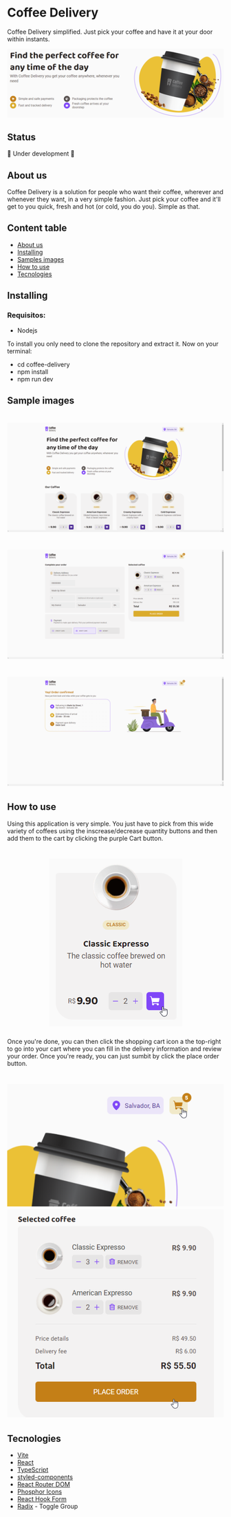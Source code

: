 # Coffee Delivery
Coffee Delivery simplified. Just pick your coffee and have it at your door within instants.

<img src="public/coffeeBanner.png" />

## Status
🚧 Under development 🚧

## About us
Coffee Delivery is a solution for people who want their coffee, wherever and whenever they want, in a very simple fashion. Just pick your coffee and it'll get to you quick, fresh and hot (or cold, you do you). Simple as that.


## Content table
<!--ts-->
   * [About us](#About-us)
   * [Installing](#Installing)
   * [Samples images](#Sample-images)
   * [How to use](#How-to-use)
   * [Tecnologies](#Tecnologies)
<!--te-->

## Installing

### Requisitos:
  * Nodejs

To install you only need to clone the repository and extract it. Now on your terminal:
* cd coffee-delivery
* npm install
* npm run dev

## Sample images
<h1>
  <img src="public/sample/homeScreenSample.png"/>
    &nbsp;
  <img src="public/sample/cartScreenSample.png"/>
   &nbsp;
  <img src="public/sample/successScreenSample.png"/>
</h1>

## How to use

Using this application is very simple. You just have to pick from this wide variety of coffees using the inscrease/decrease quantity buttons and then add them to the cart by clicking the purple Cart button.

<h1 align="center">
  <img src="public/sample/coffeeCardSample.png"/>
</h1>

Once you're done, you can then click the shopping cart icon a the top-right to go into your cart where you can fill in the delivery information and review your order. Once you're ready, you can just sumbit by click the place order button.

<h1 align="center">
  <img src="public/sample/shoppingCartSample.png" />
  <img src="public/sample/submitSample.png" />
</h1>

## Tecnologies

- [Vite](https://vitejs.dev/)
- [React](https://reactjs.org/)
- [TypeScript](https://www.typescriptlang.org/)
- [styled-components](https://styled-components.com/)
- [React Router DOM](https://www.npmjs.com/package/react-router-dom)
- [Phosphor Icons](https://phosphoricons.com/)
- [React Hook Form](https://react-hook-form.com/)
- [Radix](https://www.radix-ui.com/) - Toggle Group